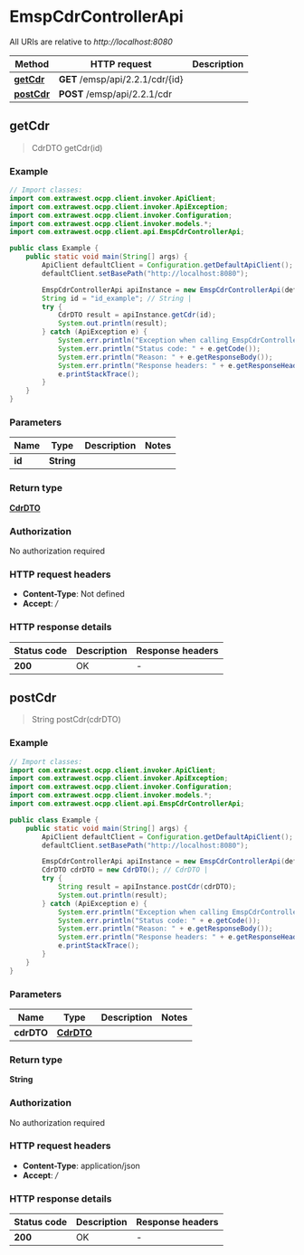 # EmspCdrControllerApi

All URIs are relative to *http://localhost:8080*

| Method | HTTP request | Description |
|------------- | ------------- | -------------|
| [**getCdr**](EmspCdrControllerApi.md#getCdr) | **GET** /emsp/api/2.2.1/cdr/{id} |  |
| [**postCdr**](EmspCdrControllerApi.md#postCdr) | **POST** /emsp/api/2.2.1/cdr |  |



## getCdr

> CdrDTO getCdr(id)



### Example

```java
// Import classes:
import com.extrawest.ocpp.client.invoker.ApiClient;
import com.extrawest.ocpp.client.invoker.ApiException;
import com.extrawest.ocpp.client.invoker.Configuration;
import com.extrawest.ocpp.client.invoker.models.*;
import com.extrawest.ocpp.client.api.EmspCdrControllerApi;

public class Example {
    public static void main(String[] args) {
        ApiClient defaultClient = Configuration.getDefaultApiClient();
        defaultClient.setBasePath("http://localhost:8080");

        EmspCdrControllerApi apiInstance = new EmspCdrControllerApi(defaultClient);
        String id = "id_example"; // String | 
        try {
            CdrDTO result = apiInstance.getCdr(id);
            System.out.println(result);
        } catch (ApiException e) {
            System.err.println("Exception when calling EmspCdrControllerApi#getCdr");
            System.err.println("Status code: " + e.getCode());
            System.err.println("Reason: " + e.getResponseBody());
            System.err.println("Response headers: " + e.getResponseHeaders());
            e.printStackTrace();
        }
    }
}
```

### Parameters


| Name | Type | Description  | Notes |
|------------- | ------------- | ------------- | -------------|
| **id** | **String**|  | |

### Return type

[**CdrDTO**](CdrDTO.md)

### Authorization

No authorization required

### HTTP request headers

- **Content-Type**: Not defined
- **Accept**: */*


### HTTP response details
| Status code | Description | Response headers |
|-------------|-------------|------------------|
| **200** | OK |  -  |


## postCdr

> String postCdr(cdrDTO)



### Example

```java
// Import classes:
import com.extrawest.ocpp.client.invoker.ApiClient;
import com.extrawest.ocpp.client.invoker.ApiException;
import com.extrawest.ocpp.client.invoker.Configuration;
import com.extrawest.ocpp.client.invoker.models.*;
import com.extrawest.ocpp.client.api.EmspCdrControllerApi;

public class Example {
    public static void main(String[] args) {
        ApiClient defaultClient = Configuration.getDefaultApiClient();
        defaultClient.setBasePath("http://localhost:8080");

        EmspCdrControllerApi apiInstance = new EmspCdrControllerApi(defaultClient);
        CdrDTO cdrDTO = new CdrDTO(); // CdrDTO | 
        try {
            String result = apiInstance.postCdr(cdrDTO);
            System.out.println(result);
        } catch (ApiException e) {
            System.err.println("Exception when calling EmspCdrControllerApi#postCdr");
            System.err.println("Status code: " + e.getCode());
            System.err.println("Reason: " + e.getResponseBody());
            System.err.println("Response headers: " + e.getResponseHeaders());
            e.printStackTrace();
        }
    }
}
```

### Parameters


| Name | Type | Description  | Notes |
|------------- | ------------- | ------------- | -------------|
| **cdrDTO** | [**CdrDTO**](CdrDTO.md)|  | |

### Return type

**String**

### Authorization

No authorization required

### HTTP request headers

- **Content-Type**: application/json
- **Accept**: */*


### HTTP response details
| Status code | Description | Response headers |
|-------------|-------------|------------------|
| **200** | OK |  -  |

